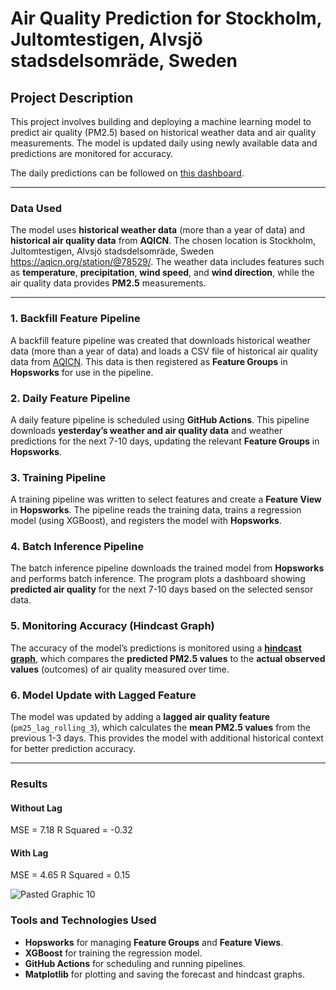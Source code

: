 # Air Quality Prediction for Stockholm, Jultomtestigen, Alvsjö stadsdelsomräde, Sweden

## Project Description
This project involves building and deploying a machine learning model to predict air quality (PM2.5) based on historical weather data and air quality measurements. The model is updated daily using newly available data and predictions are monitored for accuracy.

The daily predictions can be followed on [this dashboard](docs/air-quality/index.md).

---

### Data Used
The model uses **historical weather data** (more than a year of data) and **historical air quality data** from **AQICN**. The chosen location is Stockholm, Jultomtestigen, Alvsjö stadsdelsomräde, Sweden https://aqicn.org/station/@78529/. The weather data includes features such as **temperature**, **precipitation**, **wind speed**, and **wind direction**, while the air quality data provides **PM2.5** measurements.

---

### 1. **Backfill Feature Pipeline**
A backfill feature pipeline was created that downloads historical weather data (more than a year of data) and loads a CSV file of historical air quality data from [AQICN](https://aqicn.org). This data is then registered as **Feature Groups** in **Hopsworks** for use in the pipeline.

### 2. **Daily Feature Pipeline**
A daily feature pipeline is scheduled using **GitHub Actions**. This pipeline downloads **yesterday’s weather and air quality data** and weather predictions for the next 7-10 days, updating the relevant **Feature Groups** in **Hopsworks**.

### 3. **Training Pipeline**
A training pipeline was written to select features and create a **Feature View** in **Hopsworks**. The pipeline reads the training data, trains a regression model (using XGBoost), and registers the model with **Hopsworks**.

### 4. **Batch Inference Pipeline**
The batch inference pipeline downloads the trained model from **Hopsworks** and performs batch inference. The program plots a dashboard showing **predicted air quality** for the next 7-10 days based on the selected sensor data.

### 5. **Monitoring Accuracy (Hindcast Graph)**
The accuracy of the model’s predictions is monitored using a [**hindcast graph**](https://github.com/Eugenius0/air-quality-prediction-service/blob/main/docs/air-quality/assets/img/pm25_hindcast_1day.png), which compares the **predicted PM2.5 values** to the **actual observed values** (outcomes) of air quality measured over time.

### 6. **Model Update with Lagged Feature**
The model was updated by adding a **lagged air quality feature** (`pm25_lag_rolling_3`), which calculates the **mean PM2.5 values** from the previous 1-3 days. This provides the model with additional historical context for better prediction accuracy.

---

### Results

#### Without Lag
MSE       = 7.18
R Squared = -0.32

#### With Lag
MSE       = 4.65
R Squared = 0.15

![Pasted Graphic 10](https://github.com/user-attachments/assets/7e1e6799-d94d-44ff-8a99-7c5dfacd10ec)


### Tools and Technologies Used
- **Hopsworks** for managing **Feature Groups** and **Feature Views**.
- **XGBoost** for training the regression model.
- **GitHub Actions** for scheduling and running pipelines.
- **Matplotlib** for plotting and saving the forecast and hindcast graphs.
